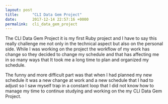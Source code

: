 ```yaml
---
layout: post
title:      "CLI Data Gem Project"
date:       2017-12-14 22:57:16 +0000
permalink:  cli_data_gem_project
---
```



The CLI Data Gem Project it is my first Ruby project and I have to say this really challenge me not only in the technical aspect but also on the personal side.  While I was working on the project the workflow of my work has change so they decided to change my schedule and that has affecting me in so many ways that It took me a long time to plan and organized my schedule. 

The funny and more difficult part was that when I had planned my new schedule it was a new change at work and a new schedule that I had to adjust so I saw myself trap in a constant loop that I did not know how to manage my time to continue studying and working on the my CLI Data Gem Project.

